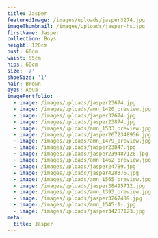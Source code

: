 ```yaml
---
title: Jasper
featuredImage: /images/uploads/jasper3274.jpg
imageThumbnail: /images/uploads/jasper-hs.jpg
firstName: Jasper
collection: Boys
height: 120cm
bust: 60cm
waist: 55cm
hips: 60cm
size: '7'
shoeSize: '1'
hair: Brown
eyes: Aqua
imagePortfolio:
  - image: /images/uploads/jasper23674.jpg
  - image: /images/uploads/amn_1420_preview.jpg
  - image: /images/uploads/jasper32674.jpg
  - image: /images/uploads/jasper23874.jpg
  - image: /images/uploads/amn_1533_preview.jpg
  - image: /images/uploads/jasper2672348956.jpg
  - image: /images/uploads/amn_1479_preview.jpg
  - image: /images/uploads/jasper23847.jpg
  - image: /images/uploads/jasper239487126.jpg
  - image: /images/uploads/amn_1462_preview.jpg
  - image: /images/uploads/jasper24789.jpg
  - image: /images/uploads/jasper428376.jpg
  - image: /images/uploads/amn_1565_preview.jpg
  - image: /images/uploads/jasper38495712.jpg
  - image: /images/uploads/amn_1393_preview.jpg
  - image: /images/uploads/jasper3267489.jpg
  - image: /images/uploads/amn_1545-1-.jpg
  - image: /images/uploads/jasper34287123.jpg
meta:
  title: Jasper
---
```



